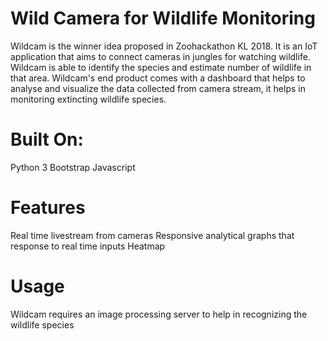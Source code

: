 # Wild Camera for Wildlife Monitoring 

Wildcam is the winner idea proposed in Zoohackathon KL 2018. It is an IoT application that aims to connect cameras in jungles for watching wildlife. Wildcam is able to identify the species and estimate number of wildlife in that area. Wildcam's end product comes with a dashboard that helps to analyse and visualize the data collected from camera stream, it helps in monitoring extincting wildlife species.

# Built On:
Python 3
Bootstrap
Javascript

# Features
Real time livestream from cameras
Responsive analytical graphs that response to real time inputs
Heatmap

# Usage
Wildcam requires an image processing server to help in recognizing the wildlife species
